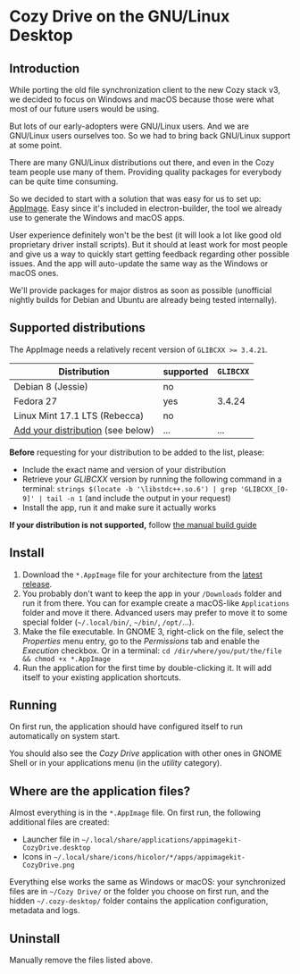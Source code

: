 # Cozy Drive on the GNU/Linux Desktop

## Introduction

While porting the old file synchronization client to the new Cozy stack v3, we
decided to focus on Windows and macOS because those were what most of our future
users would be using.

But lots of our early-adopters were GNU/Linux users. And we are GNU/Linux users
ourselves too. So we had to bring back GNU/Linux support at some point.

There are many GNU/Linux distributions out there, and even in the Cozy team
people use many of them. Providing quality packages for everybody can be quite
time consuming.

So we decided to start with a solution that was easy for us to set up:
[AppImage](https://appimage.org/). Easy since it's included in electron-builder,
the tool we already use to generate the Windows and macOS apps.

User experience definitely won't be the best (it will look a lot like good old
proprietary driver install scripts). But it should at least work for most people
and give us a way to quickly start getting feedback regarding other possible
issues. And the app will auto-update the same way as the Windows or macOS ones.

We'll provide packages for major distros as soon as possible (unofficial
nightly builds for Debian and Ubuntu are already being tested internally).

## Supported distributions

The AppImage needs a relatively recent version of `GLIBCXX >= 3.4.21`.

| Distribution | supported | `GLIBCXX` |
| --- | --- | --- |
| Debian 8 (Jessie) | no | |
| Fedora 27 | yes | 3.4.24 |
| Linux Mint 17.1 LTS (Rebecca) | no | |
| [Add your distribution](https://github.com/cozy-labs/cozy-desktop/edit/master/doc/usage/linux.md) (see below) | ... | ... |

**Before** requesting for your distribution to be added to the list, please:

- Include the exact name and version of your distribution
- Retrieve your *GLIBCXX*  version by running the following command in a
  terminal:
  `strings $(locate -b '\libstdc++.so.6') | grep 'GLIBCXX_[0-9]' | tail -n 1`
  (and include the output in your request)
- Install the app, run it and make sure it actually works

**If your distribution is not supported,** follow [the manual build guide](./build.md)

## Install

1. Download the `*.AppImage` file for your architecture from the
   [latest release](https://github.com/cozy-labs/cozy-desktop/releases/latest).
2. You probably don't want to keep the app in your `/Downloads` folder and run
   it from there. You can for example create a macOS-like `Applications` folder
   and move it there. Advanced users may prefer to move it to some special
   folder (`~/.local/bin/`, `~/bin/`, `/opt/`...).
3. Make the file executable. In GNOME 3, right-click on the file, select the
   *Properties* menu entry, go to the *Permissions* tab and enable the
   *Execution* checkbox. Or in a terminal:
   `cd /dir/where/you/put/the/file && chmod +x *.AppImage`
4. Run the application for the first time by double-clicking it. It will add
   itself to your existing application shortcuts.

## Running

On first run, the application should have configured itself to run automatically
on system start.

You should also see the *Cozy Drive* application with other ones in GNOME Shell
or in your applications menu (in the *utility* category).

## Where are the application files?

Almost everything is in the `*.AppImage` file. On first run, the following
additional files are created:

- Launcher file in `~/.local/share/applications/appimagekit-CozyDrive.desktop`
- Icons in `~/.local/share/icons/hicolor/*/apps/appimagekit-CozyDrive.png`

Everything else works the same as Windows or macOS: your synchronized files are
in `~/Cozy Drive/` or the folder you choose on first run, and the hidden
`~/.cozy-desktop/` folder contains the application configuration, metadata and
logs.

## Uninstall

Manually remove the files listed above.
